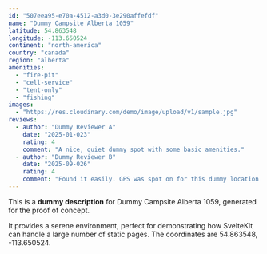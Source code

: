 ```yaml
---
id: "507eea95-e70a-4512-a3d0-3e290affefdf"
name: "Dummy Campsite Alberta 1059"
latitude: 54.863548
longitude: -113.650524
continent: "north-america"
country: "canada"
region: "alberta"
amenities:
  - "fire-pit"
  - "cell-service"
  - "tent-only"
  - "fishing"
images:
  - "https://res.cloudinary.com/demo/image/upload/v1/sample.jpg"
reviews:
  - author: "Dummy Reviewer A"
    date: "2025-01-023"
    rating: 4
    comment: "A nice, quiet dummy spot with some basic amenities."
  - author: "Dummy Reviewer B"
    date: "2025-09-026"
    rating: 4
    comment: "Found it easily. GPS was spot on for this dummy location."
---
```


This is a **dummy description** for Dummy Campsite Alberta 1059, generated for the proof of concept.

It provides a serene environment, perfect for demonstrating how SvelteKit can handle a large number of static pages. The coordinates are 54.863548, -113.650524.
